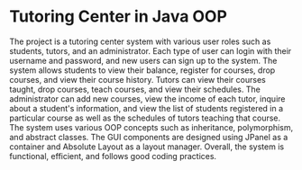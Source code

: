 # Tutoring Center in Java OOP
 The project is a tutoring center system with various user roles such as students, tutors, and an administrator. Each type of user can login with their username and password, and new users can sign up to the system. The system allows students to view their balance, register for courses, drop courses, and view their course history. Tutors can view their courses taught, drop courses, teach courses, and view their schedules. The administrator can add new courses, view the income of each tutor, inquire about a student's information, and view the list of students registered in a particular course as well as the schedules of tutors teaching that course. The system uses various OOP concepts such as inheritance, polymorphism, and abstract classes. The GUI components are designed using JPanel as a container and Absolute Layout as a layout manager. Overall, the system is functional, efficient, and follows good coding practices.
